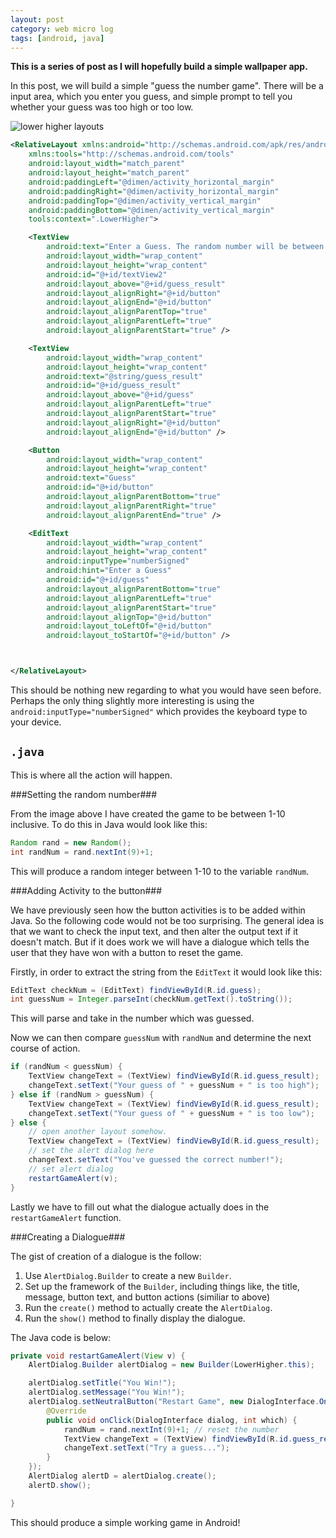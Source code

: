 ```yaml
---
layout: post
category: web micro log
tags: [android, java]
---
```


**This is a series of post as I will hopefully build a simple wallpaper app.**

In this post, we will build a simple "guess the number game". There will be a input area, which you enter you guess, and simple prompt to tell you whether your guess was too high or too low.

![lower higher layouts](https://raw2.github.com/chappers/chappers.github.com/master/img/android/lowerhigher/layout.png)

```xml
<RelativeLayout xmlns:android="http://schemas.android.com/apk/res/android"
    xmlns:tools="http://schemas.android.com/tools"
    android:layout_width="match_parent"
    android:layout_height="match_parent"
    android:paddingLeft="@dimen/activity_horizontal_margin"
    android:paddingRight="@dimen/activity_horizontal_margin"
    android:paddingTop="@dimen/activity_vertical_margin"
    android:paddingBottom="@dimen/activity_vertical_margin"
    tools:context=".LowerHigher">

    <TextView
        android:text="Enter a Guess. The random number will be between 1-10 inclusive."
        android:layout_width="wrap_content"
        android:layout_height="wrap_content"
        android:id="@+id/textView2"
        android:layout_above="@+id/guess_result"
        android:layout_alignRight="@+id/button"
        android:layout_alignEnd="@+id/button"
        android:layout_alignParentTop="true"
        android:layout_alignParentLeft="true"
        android:layout_alignParentStart="true" />

    <TextView
        android:layout_width="wrap_content"
        android:layout_height="wrap_content"
        android:text="@string/guess_result"
        android:id="@+id/guess_result"
        android:layout_above="@+id/guess"
        android:layout_alignParentLeft="true"
        android:layout_alignParentStart="true"
        android:layout_alignRight="@+id/button"
        android:layout_alignEnd="@+id/button" />

    <Button
        android:layout_width="wrap_content"
        android:layout_height="wrap_content"
        android:text="Guess"
        android:id="@+id/button"
        android:layout_alignParentBottom="true"
        android:layout_alignParentRight="true"
        android:layout_alignParentEnd="true" />

    <EditText
        android:layout_width="wrap_content"
        android:layout_height="wrap_content"
        android:inputType="numberSigned"
        android:hint="Enter a Guess"
        android:id="@+id/guess"
        android:layout_alignParentBottom="true"
        android:layout_alignParentLeft="true"
        android:layout_alignParentStart="true"
        android:layout_alignTop="@+id/button"
        android:layout_toLeftOf="@+id/button"
        android:layout_toStartOf="@+id/button" />



</RelativeLayout>
```

This should be nothing new regarding to what you would have seen before. Perhaps the only thing slightly more interesting is using the `android:inputType="numberSigned"` which provides the keyboard type to your device.

## `.java`

This is where all the action will happen.

###Setting the random number###

From the image above I have created the game to be between 1-10 inclusive. To do this in Java would look like this:

```java
Random rand = new Random();
int randNum = rand.nextInt(9)+1;
```

This will produce a random integer between 1-10 to the variable `randNum`.

###Adding Activity to the button###

We have previously seen how the button activities is to be added within Java. So the following code would not be too surprising. The general idea is that we want to check the input text, and then alter the output text if it doesn't match. But if it does work we will have a dialogue which tells the user that they have won with a button to reset the game.

Firstly, in order to extract the string from the `EditText` it would look like this:

```java
EditText checkNum = (EditText) findViewById(R.id.guess);
int guessNum = Integer.parseInt(checkNum.getText().toString());
```

This will parse and take in the number which was guessed.

Now we can then compare `guessNum` with `randNum` and determine the next course of action.

```java
if (randNum < guessNum) {
    TextView changeText = (TextView) findViewById(R.id.guess_result);
    changeText.setText("Your guess of " + guessNum + " is too high");
} else if (randNum > guessNum) {
    TextView changeText = (TextView) findViewById(R.id.guess_result);
    changeText.setText("Your guess of " + guessNum + " is too low");
} else {
    // open another layout somehow.
    TextView changeText = (TextView) findViewById(R.id.guess_result);
    // set the alert dialog here
    changeText.setText("You've guessed the correct number!");
    // set alert dialog
    restartGameAlert(v);
}
```

Lastly we have to fill out what the dialogue actually does in the `restartGameAlert` function.

###Creating a Dialogue###

The gist of creation of a dialogue is the follow:

1. Use `AlertDialog.Builder` to create a new `Builder`.
2. Set up the framework of the `Builder`, including things like, the title, message, button text, and button actions (similiar to above)
3. Run the `create()` method to actually create the `AlertDialog`.
4. Run the `show()` method to finally display the dialogue.

The Java code is below:

```java
private void restartGameAlert(View v) {
    AlertDialog.Builder alertDialog = new Builder(LowerHigher.this);

    alertDialog.setTitle("You Win!");
    alertDialog.setMessage("You Win!");
    alertDialog.setNeutralButton("Restart Game", new DialogInterface.OnClickListener() {
        @Override
        public void onClick(DialogInterface dialog, int which) {
            randNum = rand.nextInt(9)+1; // reset the number
            TextView changeText = (TextView) findViewById(R.id.guess_result);
            changeText.setText("Try a guess...");
        }
    });
    AlertDialog alertD = alertDialog.create();
    alertD.show();

}
```

This should produce a simple working game in Android!
